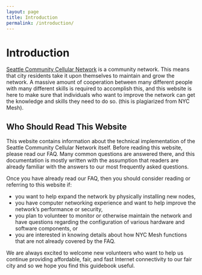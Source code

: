 ```yaml
---
layout: page
title: Introduction
permalink: /introduction/
---
```


# Introduction
[Seattle Community Cellular Network](https://seattlecommunitynetwork.org/) is a community network. This means that city residents take it upon themselves to maintain and grow the network. A massive amount of cooperation between many different people with many different skills is required to accomplish this, and this website is here to make sure that individuals who want to improve the network can get the knowledge and skills they need to do so. (this is plagiarized from NYC Mesh).
## Who Should Read This Website
This website contains information about the technical implementation of the Seattle Community Cellular Network itself. Before reading this website, please read our FAQ. Many common questions are answered there, and this documentation is mostly written with the assumption that readers are already familiar with the answers to our most frequently asked questions.

Once you have already read our FAQ, then you should consider reading or referring to this website if:

* you want to help expand the network by physically installing new nodes,
* you have computer networking experience and want to help improve the network’s performance or security,
* you plan to volunteer to monitor or otherwise maintain the network and have questions regarding the configuration of various hardware and software components, or
* you are interested in knowing details about how NYC Mesh functions that are not already covered by the FAQ.

We are always excited to welcome new volunteers who want to help us continue providing affordable, fair, and fast Internet connectivity to our fair city and so we hope you find this guidebook useful.